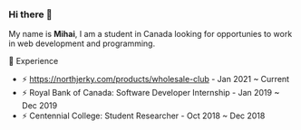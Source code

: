 ### Hi there 👋
My name is **Mihai**, I am a student in Canada looking for opportunies to work in web development and programming.

🔭 Experience
- ⚡ https://northjerky.com/products/wholesale-club - Jan 2021 ~ Current
- ⚡ Royal Bank of Canada: Software Developer Internship - Jan 2019 ~ Dec 2019
- ⚡ Centennial College: Student Researcher - Oct 2018 ~ Dec 2018



<!--
**mihai8/mihai8** is a ✨ _special_ ✨ repository because its `README.md` (this file) appears on your GitHub profile.

Here are some ideas to get you started:

- 🔭 I’m currently working on ...
- 🌱 I’m currently learning ...
- 👯 I’m looking to collaborate on ...
- 🤔 I’m looking for help with ...
- 💬 Ask me about ...
- 📫 How to reach me: ...
- 😄 Pronouns: ...
- ⚡ Fun fact: ...
-->
